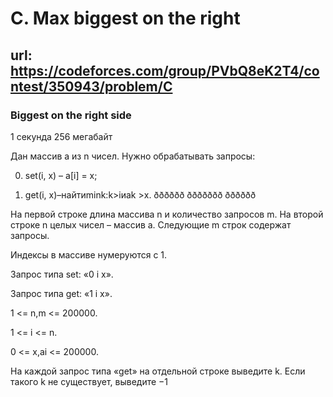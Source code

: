 # C. Max biggest on the right

## url: https://codeforces.com/group/PVbQ8eK2T4/contest/350943/problem/C

### Biggest on the right side

1 секунда
256 мегабайт

Дан массив a из n чисел. Нужно обрабатывать запросы:

0. set(i, x) – a[i] = x;

1. get(i, x)–найтиmink:k>iиak >x. ðððððð ððððððð ðððððð


На первой строке длина массива n и количество запросов m. На второй строке n целых чисел – массив a. Следующие m строк содержат запросы.

Индексы в массиве нумеруются с 1.

Запрос типа set: «0 i x».

Запрос типа get: «1 i x».

1 <= n,m <= 200000.

1 <= i <= n.

0 <= x,ai <= 200000.

На каждой запрос типа «get» на отдельной строке выведите k. Если такого k не существует, выведите −1

